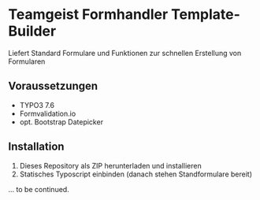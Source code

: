 # Teamgeist Formhandler Template-Builder

Liefert Standard Formulare und Funktionen zur schnellen Erstellung von Formularen

## Voraussetzungen

* TYPO3 7.6
* Formvalidation.io
* opt. Bootstrap Datepicker

## Installation

1. Dieses Repository als ZIP herunterladen und installieren
2. Statisches Typoscript einbinden (danach stehen Standformulare bereit)


... to be continued.